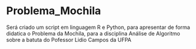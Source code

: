 # Problema_Mochila
Será criado um script em linguagem R e Python, para apresentar de forma didatica o Problema da Mochila, para a disciplina Análise de Algoritmo sobre a batuta do Pofessor Lidio Campos da UFPA
